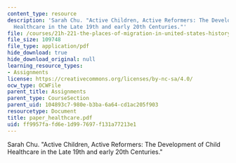 ```yaml
---
content_type: resource
description: 'Sarah Chu. "Active Children, Active Reformers: The Development of Child
  Healthcare in the Late 19th and early 20th Centuries."'
file: /courses/21h-221-the-places-of-migration-in-united-states-history-fall-2006/ff9957fafd6e1d997697f131a77213e1_paper_healthcare.pdf
file_size: 109748
file_type: application/pdf
hide_download: true
hide_download_original: null
learning_resource_types:
- Assignments
license: https://creativecommons.org/licenses/by-nc-sa/4.0/
ocw_type: OCWFile
parent_title: Assignments
parent_type: CourseSection
parent_uid: 104893c7-980e-b3ba-6a64-cd1ac205f903
resourcetype: Document
title: paper_healthcare.pdf
uid: ff9957fa-fd6e-1d99-7697-f131a77213e1
---
```

Sarah Chu. "Active Children, Active Reformers: The Development of Child Healthcare in the Late 19th and early 20th Centuries."